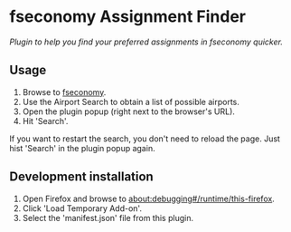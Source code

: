 # fseconomy Assignment Finder

_Plugin to help you find your preferred assignments in fseconomy quicker._

## Usage

1. Browse to [fseconomy](https://server.fseconomy.net/).
1. Use the Airport Search to obtain a list of possible airports.
1. Open the plugin popup (right next to the browser's URL).
1. Hit 'Search'.

If you want to restart the search, you don't need to reload the page. Just hist 'Search' in the plugin popup again.

## Development installation

1. Open Firefox and browse to [about:debugging#/runtime/this-firefox](about:debugging#/runtime/this-firefox).
1. Click 'Load Temporary Add-on'.
1. Select the 'manifest.json' file from this plugin.
